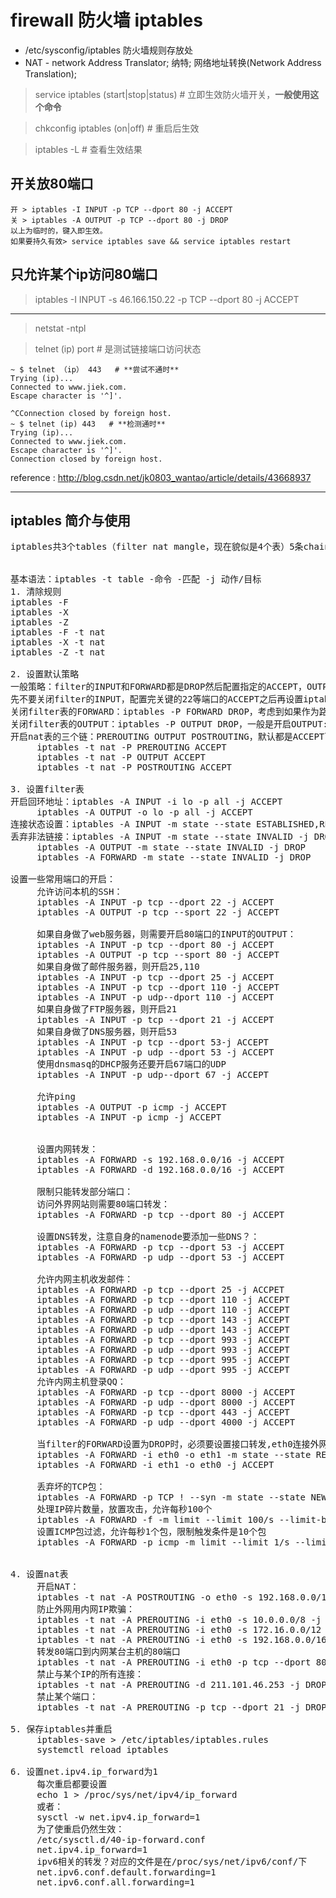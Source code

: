 # firewall 防火墙 iptables

* /etc/sysconfig/iptables 防火墙规则存放处
* NAT - network Address Translator; 纳特; 网络地址转换(Network Address Translation);

> service iptables (start|stop|status) # 立即生效防火墙开关，**一般使用这个命令**

> chkconfig iptables (on|off) # 重启后生效

> iptables -L # 查看生效结果

## 开关放80端口
    开 > iptables -I INPUT -p TCP --dport 80 -j ACCEPT
    关 > iptables -A OUTPUT -p TCP --dport 80 -j DROP
    以上为临时的，键入即生效。
    如果要持久有效> service iptables save && service iptables restart

## 只允许某个ip访问80端口
> iptables -I INPUT -s 46.166.150.22 -p TCP --dport 80 -j ACCEPT

---
> netstat -ntpl

> telnet (ip) port # 是测试链接端口访问状态

```
~ $ telnet （ip） 443   # **尝试不通时**
Trying (ip)...
Connected to www.jiek.com.
Escape character is '^]'.

^CConnection closed by foreign host.
~ $ telnet (ip) 443   # **检测通时**
Trying (ip)...
Connected to www.jiek.com.
Escape character is '^]'.
Connection closed by foreign host.
```


reference : http://blog.csdn.net/jk0803_wantao/article/details/43668937


---
## iptables 简介与使用
<pre>
iptables共3个tables（filter nat mangle，现在貌似是4个表）5条chains（PREROUTING INPUT FORWARDING OUTPUT POSTROUTING）4个连接跟踪数据包状态（NEW INVALID ESTABLISHED RELATED）.用iptables -t [table] -L查看每个表。五条链的数据包转发流程如下：


基本语法：iptables -t table -命令 -匹配 -j 动作/目标
1. 清除规则
iptables -F
iptables -X
iptables -Z
iptables -F -t nat
iptables -X -t nat
iptables -Z -t nat

2. 设置默认策略
一般策略：filter的INPUT和FORWARD都是DROP然后配置指定的ACCEPT，OUTPUT则是ACCEPT然后配置指定的DROP。
先不要关闭filter的INPUT，配置完关键的22等端口的ACCEPT之后再设置iptables -P INPUT DROP
关闭filter表的FORWARD：iptables -P FORWARD DROP，考虑到如果作为路由器，可以打开FORWARD，后面的对filter的FORWARD则不用再配置。
关闭filter表的OUTPUT：iptables -P OUTPUT DROP，一般是开启OUTPUT:iptables -P OUTPUT ACCEPT
开启nat表的三个链：PREROUTING OUTPUT POSTROUTING，默认都是ACCEPT可以不用设置。
     iptables -t nat -P PREROUTING ACCEPT
     iptables -t nat -P OUTPUT ACCEPT
     iptables -t nat -P POSTROUTING ACCEPT

3. 设置filter表
开启回环地址：iptables -A INPUT -i lo -p all -j ACCEPT
     iptables -A OUTPUT -o lo -p all -j ACCEPT
连接状态设置：iptables -A INPUT -m state --state ESTABLISHED,RELATED -j ACCEPT
丢弃非法链接：iptables -A INPUT -m state --state INVALID -j DROP
     iptables -A OUTPUT -m state --state INVALID -j DROP
     iptables -A FORWARD -m state --state INVALID -j DROP

设置一些常用端口的开启：
     允许访问本机的SSH：
     iptables -A INPUT -p tcp --dport 22 -j ACCEPT
     iptables -A OUTPUT -p tcp --sport 22 -j ACCEPT

     如果自身做了web服务器，则需要开启80端口的INPUT的OUTPUT：
     iptables -A INPUT -p tcp --dport 80 -j ACCEPT
     iptables -A OUTPUT -p tcp --sport 80 -j ACCEPT
     如果自身做了邮件服务器，则开启25,110
     iptables -A INPUT -p tcp --dport 25 -j ACCEPT
     iptables -A INPUT -p tcp --dport 110 -j ACCEPT
     iptables -A INPUT -p udp--dport 110 -j ACCEPT
     如果自身做了FTP服务器，则开启21
     iptables -A INPUT -p tcp --dport 21 -j ACCEPT
     如果自身做了DNS服务器，则开启53
     iptables -A INPUT -p tcp --dport 53-j ACCEPT
     iptables -A INPUT -p udp --dport 53 -j ACCEPT
     使用dnsmasq的DHCP服务还要开启67端口的UDP
     iptables -A INPUT -p udp--dport 67 -j ACCEPT
     
     允许ping
     iptables -A OUTPUT -p icmp -j ACCEPT
     iptables -A INPUT -p icmp -j ACCEPT

    
     设置内网转发：
     iptables -A FORWARD -s 192.168.0.0/16 -j ACCEPT
     iptables -A FORWARD -d 192.168.0.0/16 -j ACCEPT
     
     限制只能转发部分端口：
     访问外界网站则需要80端口转发：
     iptables -A FORWARD -p tcp --dport 80 -j ACCEPT

     设置DNS转发，注意自身的namenode要添加一些DNS？：
     iptables -A FORWARD -p tcp --dport 53 -j ACCEPT
     iptables -A FORWARD -p udp --dport 53 -j ACCEPT

     允许内网主机收发邮件：
     iptables -A FORWARD -p tcp --dport 25 -j ACCPET
     iptables -A FORWARD -p tcp --dport 110 -j ACCEPT
     iptables -A FORWARD -p udp --dport 110 -j ACCEPT
     iptables -A FORWARD -p tcp --dport 143 -j ACCEPT
     iptables -A FORWARD -p udp --dport 143 -j ACCEPT
     iptables -A FORWARD -p tcp --dport 993 -j ACCEPT
     iptables -A FORWARD -p udp --dport 993 -j ACCEPT
     iptables -A FORWARD -p tcp --dport 995 -j ACCEPT
     iptables -A FORWARD -p udp --dport 995 -j ACCEPT
     允许内网主机登录QQ：
     iptables -A FORWARD -p tcp --dport 8000 -j ACCEPT
     iptables -A FORWARD -p udp --dport 8000 -j ACCEPT
     iptables -A FORWARD -p tcp --dport 443 -j ACCEPT
     iptables -A FORWARD -p udp --dport 4000 -j ACCEPT

     当filter的FORWARD设置为DROP时，必须要设置接口转发,eth0连接外网，eth1连接内网：
     iptables -A FORWARD -i eth0 -o eth1 -m state --state RELATED,ESTABLISHED -j ACCEPT
     iptables -A FORWARD -i eth1 -o eth0 -j ACCEPT

     丢弃坏的TCP包：
     iptables -A FORWARD -p TCP ! --syn -m state --state NEW -j ACCEPT
     处理IP碎片数量，放置攻击，允许每秒100个
     iptables -A FORWARD -f -m limit --limit 100/s --limit-burst 100 -j ACCEPT
     设置ICMP包过滤，允许每秒1个包，限制触发条件是10个包
     iptables -A FORWARD -p icmp -m limit --limit 1/s --limit-burst 10 -j ACCEPT
         
     
4. 设置nat表
     开启NAT：
     iptables -t nat -A POSTROUTING -o eth0 -s 192.168.0.0/16 -j MASQUERADE
     防止外网用内网IP欺骗：
     iptables -t nat -A PREROUTING -i eth0 -s 10.0.0.0/8 -j DROP
     iptables -t nat -A PREROUTING -i eth0 -s 172.16.0.0/12 -j DROP
     iptables -t nat -A PREROUTING -i eth0 -s 192.168.0.0/16 -j DROP
     转发80端口到内网某台主机的80端口
     iptables -t nat -A PREROUTING -i eth0 -p tcp --dport 80 -j DNAT --to-destination 192.168.0.3:80 
     禁止与某个IP的所有连接：
     iptables -t nat -A PREROUTING -d 211.101.46.253 -j DROP
     禁止某个端口：
     iptables -t nat -A PREROUTING -p tcp --dport 21 -j DROP

5. 保存iptables并重启
     iptables-save > /etc/iptables/iptables.rules
     systemctl reload iptables

6. 设置net.ipv4.ip_forward为1
     每次重启都要设置
     echo 1 > /proc/sys/net/ipv4/ip_forward     
     或者：
     sysctl -w net.ipv4.ip_forward=1  
     为了使重启仍然生效：
     /etc/sysctl.d/40-ip-forward.conf
     net.ipv4.ip_forward=1
     ipv6相关的转发？对应的文件是在/proc/sys/net/ipv6/conf/下
     net.ipv6.conf.default.forwarding=1
     net.ipv6.conf.all.forwarding=1</pre>